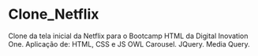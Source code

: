 # Clone_Netflix
Clone da tela inicial da Netflix para o Bootcamp HTML da Digital Inovation One.
Aplicação de:
HTML, CSS e JS
OWL Carousel.
JQuery.
Media Query.



